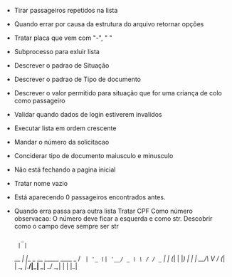 * Tirar passageiros repetidos na lista
* Quando errar por causa da estrutura do arquivo retornar opções
* Tratar placa que vem com "-", " "
* Subprocesso para exluir lista
* Descrever o padrao de Situação
* Descrever o padrao de Tipo de documento
* Descrever o valor permitido para situação que for uma criança de colo como passageiro
* Validar quando dados de login estiverem invalidos
* Executar lista em ordem crescente
* Mandar o número da solicitacao
* Conciderar tipo de documento maiusculo e minusculo
* Não está fechando a pagina inicial
* Tratar nome vazio
* Está aparecendo 0 passageiros encontrados antes.
* Quando erra passa para outra lista
Tratar CPF Como número
observacao: O número deve ficar a esquerda e como str. Descobrir como o campo deve sempre ser str

        _
       | |
   __ _| |__  _ __ _____   ____ _
  / _` | '_ \| '__/ _ \ \ / / _` |
 | (_| | |_) | | |  __/\ V / (_| |
  \__, |_.__/|_|  \___| \_/ \__,_|
     | |
     |_|


